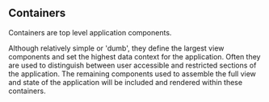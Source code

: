 ## Containers

Containers are top level application components.

Although relatively simple or 'dumb', they define the largest view components and set the highest data context for the application. Often they are used to distinguish between user accessible and restricted sections of the application. The remaining components used to assemble the full view and state of the application will be included and rendered within these containers.